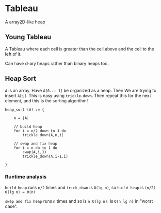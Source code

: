 # Tableau

A array2D-like heap

## Young Tableau

A Tableau where each cell is greater than the cell above and the cell to the left of it.

Can have d-ary heaps rather than binary heaps too.

## Heap Sort

`A` is an array. Have `A[0..i-1]` be organized as a heap. Then We are trying to insert `A[i]`. This is easy using `trickle-down`. Then repeat this for the next element, and this is the sorting algorithm!

    heap_sort (A) := {
        
        n = |A|

        // build heap
        for i = n/2 down to 1 do
            trickle_down(A,n,i)
        
        // swap and fix heap
        for i = n do to 1 do
            swap(A,i,1)
            trickle_down(A,i-1,i)
    
    }

### Runtime analysis

`build heap` runs `n/2` times and `trick_down` is `O(lg n)`, so `build heap` is `(n/2) O(lg n) = ­Θ(n)`

`swap and fix heap` runs `n` times and so is `n O(lg n)`. Is `Θ(n lg n)` in "worst case".